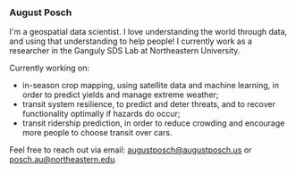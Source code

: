 ### August Posch

I'm a geospatial data scientist. I love understanding the world through data, and using that understanding to help people! I currently work as a researcher in the Ganguly SDS Lab at Northeastern University.

Currently working on:   
- in-season crop mapping, using satellite data and machine learning, in order to predict yields and manage extreme weather;
- transit system resilience, to predict and deter threats, and to recover functionality optimally if hazards do occur;
- transit ridership prediction, in order to reduce crowding and encourage more people to choose transit over cars.

Feel free to reach out via email: augustposch@augustposch.us or posch.au@northeastern.edu.

<!--
**augustposch/augustposch** is a ✨ _special_ ✨ repository because its `README.md` (this file) appears on your GitHub profile.

Here are some ideas to get you started:

- 🔭 I’m currently working on ...
- 🌱 I’m currently learning ...
- 👯 I’m looking to collaborate on ...
- 🤔 I’m looking for help with ...
- 💬 Ask me about ...
- 📫 How to reach me: ...
- 😄 Pronouns: ...
- ⚡ Fun fact: ...
-->
